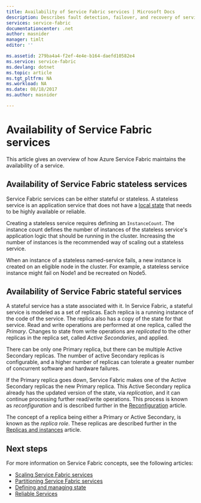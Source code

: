 ```yaml
---
title: Availability of Service Fabric services | Microsoft Docs
description: Describes fault detection, failover, and recovery of services
services: service-fabric
documentationcenter: .net
author: masnider
manager: timlt
editor: ''

ms.assetid: 279ba4a4-f2ef-4e4e-b164-daefd10582e4
ms.service: service-fabric
ms.devlang: dotnet
ms.topic: article
ms.tgt_pltfrm: NA
ms.workload: NA
ms.date: 08/18/2017
ms.author: masnider

---
```


# Availability of Service Fabric services
This article gives an overview of how Azure Service Fabric maintains the availability of a service.

## Availability of Service Fabric stateless services
Service Fabric services can be either stateful or stateless. A stateless service is an application service that does not have a [local state](service-fabric-concepts-state.md) that needs to be highly available or reliable.

Creating a stateless service requires defining an `InstanceCount`. The instance count defines the number of instances of the stateless service's application logic that should be running in the cluster. Increasing the number of instances is the recommended way of scaling out a stateless service.

When an instance of a stateless named-service fails, a new instance is created on an eligible node in the cluster. For example, a stateless service instance might fail on Node1 and be recreated on Node5.

## Availability of Service Fabric stateful services
A stateful service has a state associated with it. In Service Fabric, a stateful service is modeled as a set of replicas. Each replica is a running instance of the code of the service. The replica also has a copy of the state for that service. Read and write operations are performed at one replica, called the *Primary*. Changes to state from write operations are *replicated* to the other replicas in the replica set, called *Active Secondaries*, and applied. 

There can be only one Primary replica, but there can be multiple Active Secondary replicas. The number of active Secondary replicas is configurable, and a higher number of replicas can tolerate a greater number of concurrent software and hardware failures.

If the Primary replica goes down, Service Fabric makes one of the Active Secondary replicas the new Primary replica. This Active Secondary replica already has the updated version of the state, via *replication*, and it can continue processing further read/write operations. This process is known as *reconfiguration* and is described further in the [Reconfiguration](service-fabric-concepts-reconfiguration.md) article.

The concept of a replica being either a Primary or Active Secondary, is known as the *replica role*. These replicas are described further in the [Replicas and instances](service-fabric-concepts-replica-lifecycle.md) article. 

## Next steps
For more information on Service Fabric concepts, see the following articles:

- [Scaling Service Fabric services](service-fabric-concepts-scalability.md)
- [Partitioning Service Fabric services](service-fabric-concepts-partitioning.md)
- [Defining and managing state](service-fabric-concepts-state.md)
- [Reliable Services](service-fabric-reliable-services-introduction.md)

